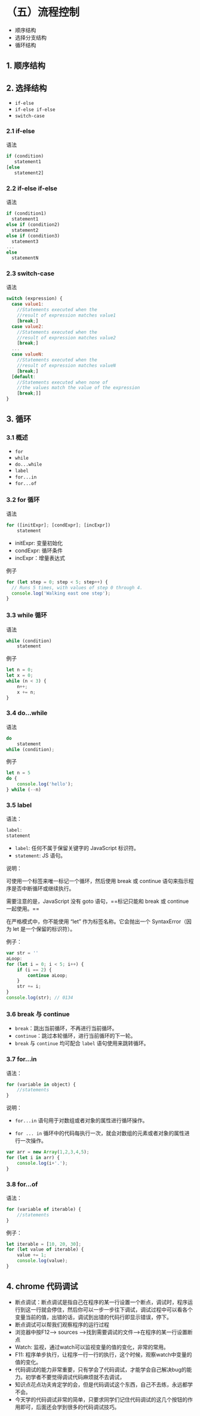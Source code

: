 # （五）流程控制

- 顺序结构
- 选择分支结构
- 循环结构


## 1. 顺序结构

## 2. 选择结构

- `if-else`
- `if-else if-else`
- `switch-case`

### 2.1 if-else

语法

```js
if (condition)
   statement1
[else
   statement2]
```

### 2.2 if-else if-else

语法

```js
if (condition1)
  statement1
else if (condition2)
  statement2
else if (condition3)
  statement3
...
else
  statementN
```

### 2.3 switch-case

语法

```js
switch (expression) {
  case value1:
    //Statements executed when the
    //result of expression matches value1
    [break;]
  case value2:
    //Statements executed when the
    //result of expression matches value2
    [break;]
  ...
  case valueN:
    //Statements executed when the
    //result of expression matches valueN
    [break;]
  [default:
    //Statements executed when none of
    //the values match the value of the expression
    [break;]]
}
```

## 3. 循环

### 3.1 概述

- `for` 
- `while` 
- `do...while`
- `label`
- `for...in`
- `for...of`

### 3.2 for 循环

语法

```js
for ([initExpr]; [condExpr]; [incExpr])
    statement
```
- initExpr: 变量初始化
- condExpr: 循环条件
- incExpr：增量表达式

例子

```js
for (let step = 0; step < 5; step++) {
  // Runs 5 times, with values of step 0 through 4.
  console.log('Walking east one step');
}
```

### 3.3 while 循环

语法

```js
while (condition) 
    statement
```

例子

```js
let n = 0;
let x = 0;
while (n < 3) {
    n++;
    x += n;
}
```

### 3.4 do...while

语法

```js
do 
    statement
while (condition);
```

例子

```js
let n = 5
do {
    console.log('hello');
} while (--n)
```

### 3.5 label

语法：

```js
label:
statement
```

- `label`: 任何不属于保留关键字的 JavaScript 标识符。
- `statement`: JS 语句。

说明：

可使用一个标签来唯一标记一个循环，然后使用 break 或 continue 语句来指示程序是否中断循环或继续执行。

需要注意的是，JavaScript 没有 goto 语句，==标记只能和 break 或 continue 一起使用。==

在严格模式中，你不能使用 “let” 作为标签名称。它会抛出一个 SyntaxError（因为 let 是一个保留的标识符）。

例子：

```js
var str = ''
aLoop:
for (let i = 0; i < 5; i++) {
    if (i == 2) {
        continue aLoop;
    }
    str += i;
}
console.log(str); // 0134
```

### 3.6 break 与 continue

- `break`：跳出当前循环，不再进行当前循环。
- `continue`：跳过本轮循环，进行当前循环的下一轮。
- `break` 与 `continue` 均可配合 `label` 语句使用来跳转循环。

### 3.7 for...in

语法：

```js
for (variable in object) {
    //statements
}
```

说明：

- `for...in` 语句用于对数组或者对象的属性进行循环操作。

- `for ... in` 循环中的代码每执行一次，就会对数组的元素或者对象的属性进行一次操作。

```js
var arr = new Array(1,2,3,4,5);
for (let i in arr) {
    console.log(i+'.');
}
```

### 3.8 for...of

语法：

```js
for (variable of iterable) {
    //statements
}
```

例子：

```js
let iterable = [10, 20, 30];
for (let value of iterable) {
    value += 1;
    console.log(value);
}
```

## 4. chrome 代码调试

- 断点调试：断点调试是指自己在程序的某一行设置一个断点，调试时，程序运行到这一行就会停住，然后你可以一步一步往下调试，调试过程中可以看各个变量当前的值，出错的话，调试到出错的代码行即显示错误，停下。
- 断点调试可以帮我们观察程序的运行过程
- 浏览器中按F12--> sources -->找到需要调试的文件-->在程序的某一行设置断点
- Watch: 监视，通过watch可以监视变量的值的变化，非常的常用。
- F11: 程序单步执行，让程序一行一行的执行，这个时候，观察watch中变量的值的变化。
- 代码调试的能力非常重要，只有学会了代码调试，才能学会自己解决bug的能力。初学者不要觉得调试代码麻烦就不去调试，
- 知识点花点功夫肯定学的会，但是代码调试这个东西，自己不去练，永远都学不会。
- 今天学的代码调试非常的简单，只要求同学们记住代码调试的这几个按钮的作用即可，后面还会学到很多的代码调试技巧。
